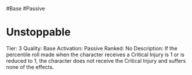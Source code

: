 #Base 
#Passive 

# Unstoppable
Tier: 3
Quality: Base
Activation: Passive
Ranked: No
Description: If the percentile roll made when the character receives a Critical Injury is 1 or is reduced to 1, the character does not receive the Critical Injury and suffers none of the effects.